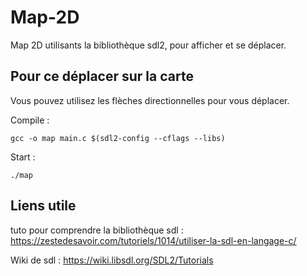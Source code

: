 # Map-2D
Map 2D utilisants la bibliothèque sdl2, pour afficher et se déplacer.

## Pour ce déplacer sur la carte
Vous pouvez utilisez les flèches directionnelles pour vous déplacer.

Compile :
```
gcc -o map main.c $(sdl2-config --cflags --libs)
```
Start :
```
./map
```

## Liens utile
tuto pour comprendre la bibliothèque sdl :
https://zestedesavoir.com/tutoriels/1014/utiliser-la-sdl-en-langage-c/

Wiki de sdl :
https://wiki.libsdl.org/SDL2/Tutorials
